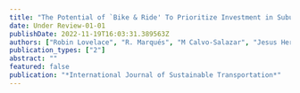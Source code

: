 ```yaml
---
title: "The Potential of `Bike & Ride' To Prioritize Investment in Suburban Cycling and Public Transport Infrastructure: A Case Study of Seville"
date: Under Review-01-01
publishDate: 2022-11-19T16:03:31.389563Z
authors: ["Robin Lovelace", "R. Marqués", "M Calvo-Salazar", "Jesus Herrera-Sánchez", "V. Hernández-Herrador", "M López-Peña"]
publication_types: ["2"]
abstract: ""
featured: false
publication: "*International Journal of Sustainable Transportation*"
---
```


